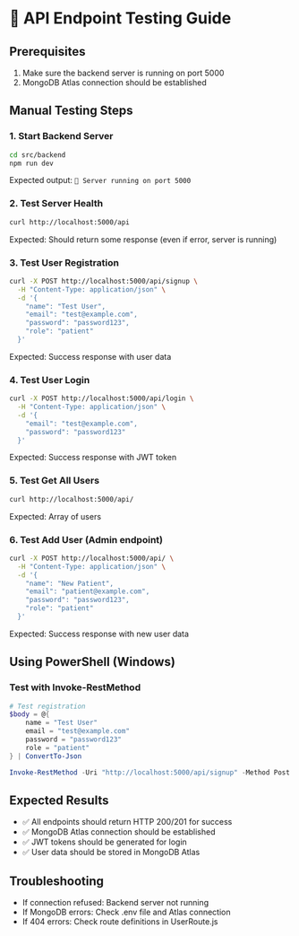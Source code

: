 # 🧪 API Endpoint Testing Guide

## Prerequisites
1. Make sure the backend server is running on port 5000
2. MongoDB Atlas connection should be established

## Manual Testing Steps

### 1. Start Backend Server
```bash
cd src/backend
npm run dev
```
Expected output: `🚀 Server running on port 5000`

### 2. Test Server Health
```bash
curl http://localhost:5000/api
```
Expected: Should return some response (even if error, server is running)

### 3. Test User Registration
```bash
curl -X POST http://localhost:5000/api/signup \
  -H "Content-Type: application/json" \
  -d '{
    "name": "Test User",
    "email": "test@example.com", 
    "password": "password123",
    "role": "patient"
  }'
```
Expected: Success response with user data

### 4. Test User Login
```bash
curl -X POST http://localhost:5000/api/login \
  -H "Content-Type: application/json" \
  -d '{
    "email": "test@example.com",
    "password": "password123"
  }'
```
Expected: Success response with JWT token

### 5. Test Get All Users
```bash
curl http://localhost:5000/api/
```
Expected: Array of users

### 6. Test Add User (Admin endpoint)
```bash
curl -X POST http://localhost:5000/api/ \
  -H "Content-Type: application/json" \
  -d '{
    "name": "New Patient",
    "email": "patient@example.com",
    "password": "password123", 
    "role": "patient"
  }'
```
Expected: Success response with new user data

## Using PowerShell (Windows)

### Test with Invoke-RestMethod
```powershell
# Test registration
$body = @{
    name = "Test User"
    email = "test@example.com"
    password = "password123"
    role = "patient"
} | ConvertTo-Json

Invoke-RestMethod -Uri "http://localhost:5000/api/signup" -Method Post -Body $body -ContentType "application/json"
```

## Expected Results
- ✅ All endpoints should return HTTP 200/201 for success
- ✅ MongoDB Atlas connection should be established
- ✅ JWT tokens should be generated for login
- ✅ User data should be stored in MongoDB Atlas

## Troubleshooting
- If connection refused: Backend server not running
- If MongoDB errors: Check .env file and Atlas connection
- If 404 errors: Check route definitions in UserRoute.js
